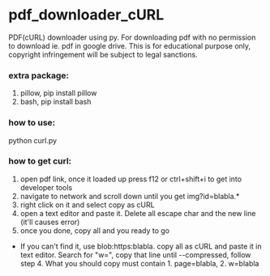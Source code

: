 # pdf_downloader_cURL
PDF(cURL) downloader using py. For downloading pdf with no permission to download ie. pdf in google drive. This is for educational purpose only, copyright infringement will be subject to legal sanctions.

### extra package:
1. pillow, pip install pillow
2. bash, pip install bash

### how to use:
python curl.py

### how to get curl:
1. open pdf link, once it loaded up press f12 or ctrl+shift+i to get into developer tools
2. navigate to network and scroll down until you get img?id=blabla.*
3. right click on it and select copy as cURL
4. open a text editor and paste it. Delete all escape char and the new line (it'll causes error)
5. once you done, copy all and you ready to go
* If you can't find it, use blob:https:blabla. copy all as cURL and paste it in text editor. Search for "w=", copy that line until --compressed, follow step 4. What you should copy must contain 1. page=blabla, 2. w=blabla
